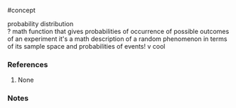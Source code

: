#concept


probability distribution  
?
math function that gives probabilities of occurrence of possible outcomes of an experiment
it's a math description of a random phenomenon in terms of its sample space and probabilities of events! v cool
### References
1. None

### Notes




